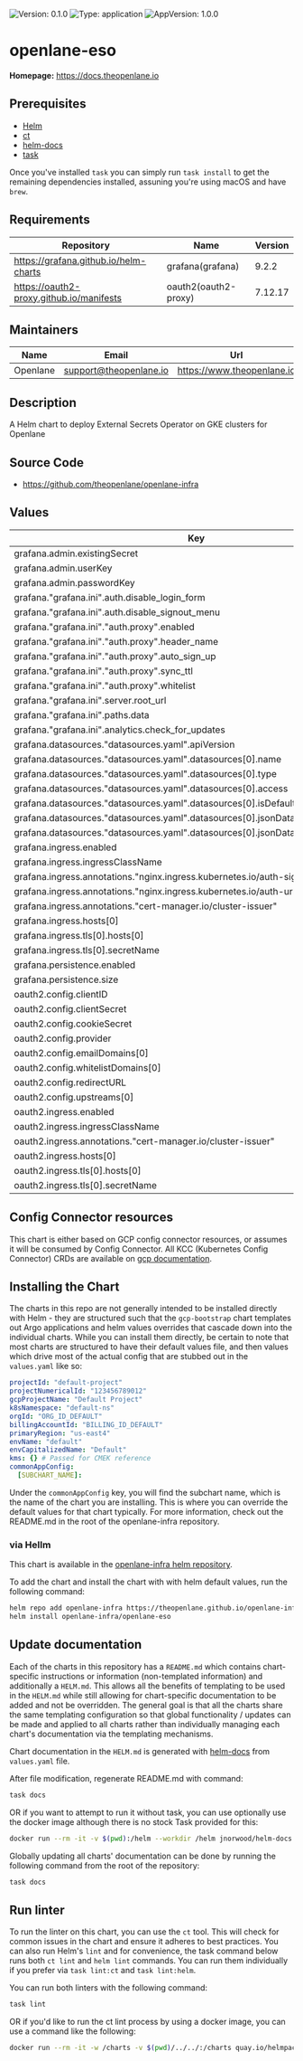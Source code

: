 ![Version: 0.1.0](https://img.shields.io/badge/Version-0.1.0-informational?style=flat-square) ![Type: application](https://img.shields.io/badge/Type-application-informational?style=flat-square) ![AppVersion: 1.0.0](https://img.shields.io/badge/AppVersion-1.0.0-informational?style=flat-square)

# openlane-eso

**Homepage:** <https://docs.theopenlane.io>

## Prerequisites

- [Helm](https://helm.sh/docs/intro/install/)
- [ct](https://github.com/helm/chart-testing)
- [helm-docs](https://github.com/norwoodj/helm-docs)
- [task](https://taskfile.dev/)

Once you've installed `task` you can simply run `task install` to get the remaining dependencies installed, assuning you're using macOS and have `brew`.

## Requirements

| Repository | Name | Version |
|------------|------|---------|
| https://grafana.github.io/helm-charts | grafana(grafana) | 9.2.2 |
| https://oauth2-proxy.github.io/manifests | oauth2(oauth2-proxy) | 7.12.17 |

## Maintainers

| Name | Email | Url |
| ---- | ------ | --- |
| Openlane | <support@theopenlane.io> | <https://www.theopenlane.io> |

## Description

A Helm chart to deploy External Secrets Operator on GKE clusters for Openlane

## Source Code

* <https://github.com/theopenlane/openlane-infra>

## Values

| Key | Type | Default | Description |
|-----|------|---------|-------------|
| grafana.admin.existingSecret | string | `"grafana-admin-secret"` |  |
| grafana.admin.userKey | string | `"admin-user"` |  |
| grafana.admin.passwordKey | string | `"admin-password"` |  |
| grafana."grafana.ini".auth.disable_login_form | bool | `true` |  |
| grafana."grafana.ini".auth.disable_signout_menu | bool | `false` |  |
| grafana."grafana.ini"."auth.proxy".enabled | bool | `true` |  |
| grafana."grafana.ini"."auth.proxy".header_name | string | `"X-Auth-Request-Email"` |  |
| grafana."grafana.ini"."auth.proxy".auto_sign_up | bool | `true` |  |
| grafana."grafana.ini"."auth.proxy".sync_ttl | int | `60` |  |
| grafana."grafana.ini"."auth.proxy".whitelist | string | `""` |  |
| grafana."grafana.ini".server.root_url | string | `"https://grafana.theopenlane.io"` |  |
| grafana."grafana.ini".paths.data | string | `"/var/lib/grafana/data"` |  |
| grafana."grafana.ini".analytics.check_for_updates | bool | `false` |  |
| grafana.datasources."datasources.yaml".apiVersion | int | `1` |  |
| grafana.datasources."datasources.yaml".datasources[0].name | string | `"Google Cloud Monitoring"` |  |
| grafana.datasources."datasources.yaml".datasources[0].type | string | `"stackdriver"` |  |
| grafana.datasources."datasources.yaml".datasources[0].access | string | `"proxy"` |  |
| grafana.datasources."datasources.yaml".datasources[0].isDefault | bool | `true` |  |
| grafana.datasources."datasources.yaml".datasources[0].jsonData.authenticationType | string | `"gce"` |  |
| grafana.datasources."datasources.yaml".datasources[0].jsonData.defaultProject | string | `"your-gcp-project-id"` |  |
| grafana.ingress.enabled | bool | `true` |  |
| grafana.ingress.ingressClassName | string | `"nginx"` |  |
| grafana.ingress.annotations."nginx.ingress.kubernetes.io/auth-signin" | string | `"https://grafana.theopenlane.io/oauth2/start"` |  |
| grafana.ingress.annotations."nginx.ingress.kubernetes.io/auth-url" | string | `"https://grafana.theopenlane.io/oauth2/auth"` |  |
| grafana.ingress.annotations."cert-manager.io/cluster-issuer" | string | `"letsencrypt-prod"` |  |
| grafana.ingress.hosts[0] | string | `"grafana.theopenlane.io"` |  |
| grafana.ingress.tls[0].hosts[0] | string | `"grafana.theopenlane.io"` |  |
| grafana.ingress.tls[0].secretName | string | `"grafana-tls"` |  |
| grafana.persistence.enabled | bool | `true` |  |
| grafana.persistence.size | string | `"10Gi"` |  |
| oauth2.config.clientID | string | `"YOUR_GOOGLE_OAUTH_CLIENT_ID"` |  |
| oauth2.config.clientSecret | string | `"YOUR_GOOGLE_OAUTH_CLIENT_SECRET"` |  |
| oauth2.config.cookieSecret | string | `"YOUR_RANDOM_32BYTE_SECRET_BASE64"` |  |
| oauth2.config.provider | string | `"google"` |  |
| oauth2.config.emailDomains[0] | string | `"theopenlane.io"` |  |
| oauth2.config.whitelistDomains[0] | string | `".theopenlane.io"` |  |
| oauth2.config.redirectURL | string | `"https://grafana.theopenlane.io/oauth2/callback"` |  |
| oauth2.config.upstreams[0] | string | `"http://grafana.default.svc.cluster.local:3000/"` |  |
| oauth2.ingress.enabled | bool | `true` |  |
| oauth2.ingress.ingressClassName | string | `"nginx"` |  |
| oauth2.ingress.annotations."cert-manager.io/cluster-issuer" | string | `"letsencrypt-prod"` |  |
| oauth2.ingress.hosts[0] | string | `"grafana.theopenlane.io"` |  |
| oauth2.ingress.tls[0].hosts[0] | string | `"grafana.theopenlane.io"` |  |
| oauth2.ingress.tls[0].secretName | string | `"grafana-tls"` |  |

## Config Connector resources

This chart is either based on GCP config connector resources, or assumes it will be consumed by Config Connector. All KCC (Kubernetes Config Connector) CRDs are available on [gcp documentation](https://cloud.google.com/config-connector/docs/reference/overview).

## Installing the Chart

The charts in this repo are not generally intended to be installed directly with Helm - they are structured such that the `gcp-bootstrap` chart templates out Argo applications and helm values overrides that cascade down into the individual charts. While you can install them directly, be certain to note that most charts are structured to have their default values file, and then values which drive most of the actual config that are stubbed out in the `values.yaml` like so:

```yaml
projectId: "default-project"
projectNumericalId: "123456789012"
gcpProjectName: "Default Project"
k8sNamespace: "default-ns"
orgId: "ORG_ID_DEFAULT"
billingAccountId: "BILLING_ID_DEFAULT"
primaryRegion: "us-east4"
envName: "default"
envCapitalizedName: "Default"
kms: {} # Passed for CMEK reference
commonAppConfig:
  [SUBCHART_NAME]:
```

Under the `commonAppConfig` key, you will find the subchart name, which is the name of the chart you are installing. This is where you can override the default values for that chart typically. For more information, check out the README.md in the root of the openlane-infra repository.

### via Hellm

This chart is available in the [openlane-infra helm repository](https://theopenlane.github.io/openlane-infra).

To add the chart and install the chart with with helm default values, run the following command:

```bash
helm repo add openlane-infra https://theopenlane.github.io/openlane-infra
helm install openlane-infra/openlane-eso
```

## Update documentation

Each of the charts in this repository has a `README.md` which contains chart-specific instructions or information (non-templated information) and additionally a `HELM.md`. This allows all the benefits of templating to be used in the `HELM.md` while still allowing for chart-specific documentation to be added and not be overridden. The general goal is that all the charts share the same templating configuration so that global functionality / updates can be made and applied to all charts rather than individually managing each chart's documentation via the templating mechanisms.

Chart documentation in the `HELM.md` is generated with [helm-docs](https://github.com/norwoodj/helm-docs) from `values.yaml` file.

After file modification, regenerate README.md with command:

```bash
task docs
```

OR if you want to attempt to run it without task, you can use optionally use the docker image although there is no stock Task provided for this:

```bash
docker run --rm -it -v $(pwd):/helm --workdir /helm jnorwood/helm-docs:v1.14.2 helm-docs
```

Globally updating all charts' documentation can be done by running the following command from the root of the repository:

```bash
task docs
```

## Run linter

To run the linter on this chart, you can use the `ct` tool. This will check for common issues in the chart and ensure it adheres to best practices. You can also run Helm's `lint` and for convenience, the task command below runs both `ct lint` and `helm lint` commands. You can run them individually if you prefer via `task lint:ct` and `task lint:helm`.

You can run both linters with the following command:

```bash
task lint
```

OR if you'd like to run the ct lint process by using a docker image, you can use a command like the following:

```bash
docker run --rm -it -w /charts -v $(pwd)/../../:/charts quay.io/helmpack/chart-testing:v3.12.0 ct lint --charts /charts/charts/openlane-eso --config /charts/charts/openlane-eso/ct.yaml
```
